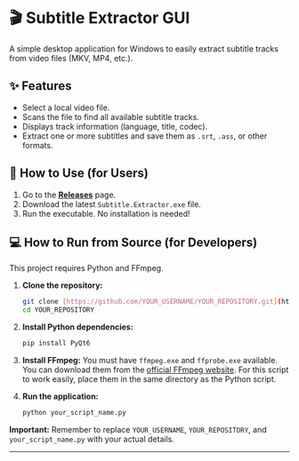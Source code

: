 # 🎬 Subtitle Extractor GUI

A simple desktop application for Windows to easily extract subtitle tracks from video files (MKV, MP4, etc.).


## ✨ Features

* Select a local video file.
* Scans the file to find all available subtitle tracks.
* Displays track information (language, title, codec).
* Extract one or more subtitles and save them as `.srt`, `.ass`, or other formats.

## 🚀 How to Use (for Users)

1.  Go to the [**Releases**](https://github.com/YOUR_USERNAME/YOUR_REPOSITORY/releases) page.
2.  Download the latest `Subtitle.Extractor.exe` file.
3.  Run the executable. No installation is needed!

## 💻 How to Run from Source (for Developers)

This project requires Python and FFmpeg.

1.  **Clone the repository:**
    ```bash
    git clone [https://github.com/YOUR_USERNAME/YOUR_REPOSITORY.git](https://github.com/YOUR_USERNAME/YOUR_REPOSITORY.git)
    cd YOUR_REPOSITORY
    ```

2.  **Install Python dependencies:**
    ```bash
    pip install PyQt6
    ```

3.  **Install FFmpeg:**
    You must have `ffmpeg.exe` and `ffprobe.exe` available. You can download them from the [official FFmpeg website](https://ffmpeg.org/download.html). For this script to work easily, place them in the same directory as the Python script.

4.  **Run the application:**
    ```bash
    python your_script_name.py
    ````

**Important:** Remember to replace `YOUR_USERNAME`, `YOUR_REPOSITORY`, and `your_script_name.py` with your actual details.

---


